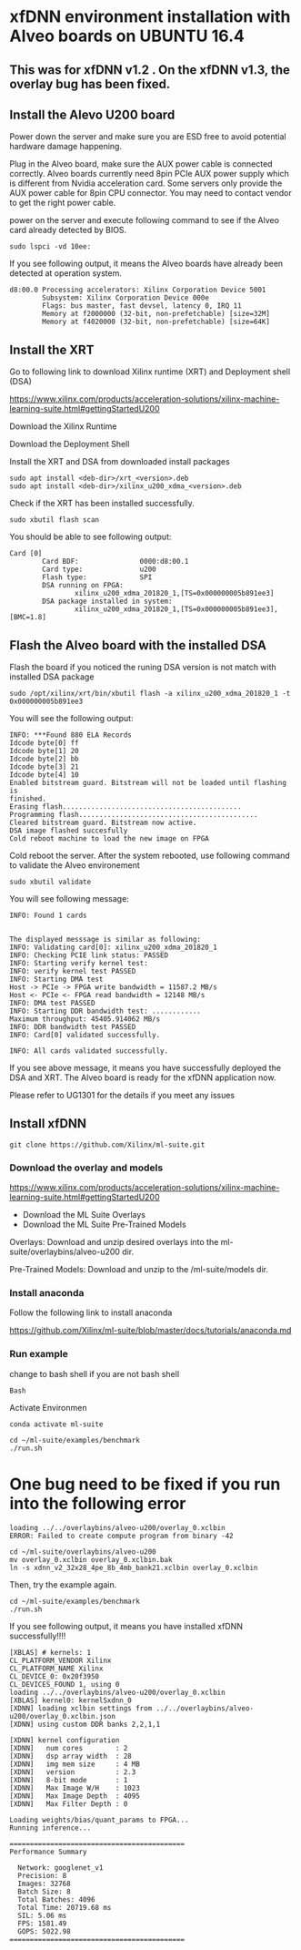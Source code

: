 # xfDNN environment installation with Alveo boards on UBUNTU 16.4
## This was for xfDNN v1.2 . On the xfDNN v1.3, the overlay bug has been fixed.
## Install the Alevo U200 board
Power down the server and make sure you are ESD free to avoid potential hardware damage happening. 

Plug in the Alveo board, make sure the AUX power cable is connected correctly. Alveo boards currently need 8pin PCIe AUX power supply which is different from Nvidia acceleration card. Some servers only provide the AUX power cable for 8pin CPU connector. You may need to contact vendor to get the right power cable. 

power on the server and execute following command to see if the Alveo card already detected by BIOS.

    sudo lspci -vd 10ee:	
If you see following output, it means the Alveo boards have already been detected at operation system.
 
    d8:00.0 Processing accelerators: Xilinx Corporation Device 5001
            Subsystem: Xilinx Corporation Device 000e
            Flags: bus master, fast devsel, latency 0, IRQ 11
            Memory at f2000000 (32-bit, non-prefetchable) [size=32M]
            Memory at f4020000 (32-bit, non-prefetchable) [size=64K]
    
  

## Install the XRT
Go to following link to download Xilinx runtime (XRT) and Deployment shell (DSA)

https://www.xilinx.com/products/acceleration-solutions/xilinx-machine-learning-suite.html#gettingStartedU200

Download the Xilinx Runtime

Download the Deployment Shell 

Install the XRT and DSA from downloaded install packages

    sudo apt install <deb-dir>/xrt_<version>.deb
    sudo apt install <deb-dir>/xilinx_u200_xdma_<version>.deb

Check if the XRT has been installed successfully. 


    sudo xbutil flash scan

You should be able to see following output:

    Card [0]
            Card BDF:               0000:d8:00.1
            Card type:              u200
            Flash type:             SPI
            DSA running on FPGA:
                    xilinx_u200_xdma_201820_1,[TS=0x000000005b891ee3]
            DSA package installed in system:
                    xilinx_u200_xdma_201820_1,[TS=0x000000005b891ee3],[BMC=1.8]
				

## Flash the Alveo board  with the installed DSA
Flash the board if you noticed the runing DSA version is not match with installed DSA package 
	
    sudo /opt/xilinx/xrt/bin/xbutil flash -a xilinx_u200_xdma_201820_1 -t 0x000000005b891ee3
You will see the following output:

    INFO: ***Found 880 ELA Records
    Idcode byte[0] ff
    Idcode byte[1] 20
    Idcode byte[2] bb
    Idcode byte[3] 21
    Idcode byte[4] 10
    Enabled bitstream guard. Bitstream will not be loaded until flashing is
    finished.
    Erasing flash............................................
    Programming flash............................................
    Cleared bitstream guard. Bitstream now active.
    DSA image flashed succesfully
    Cold reboot machine to load the new image on FPGA

Cold reboot the server. After the system rebooted, use following command to validate the Alveo environement

    sudo xbutil validate
 
You will see following message:

    INFO: Found 1 cards
	
	
    The displayed messsage is similar as following:
    INFO: Validating card[0]: xilinx_u200_xdma_201820_1
    INFO: Checking PCIE link status: PASSED
    INFO: Starting verify kernel test:
    INFO: verify kernel test PASSED
    INFO: Starting DMA test
    Host -> PCIe -> FPGA write bandwidth = 11587.2 MB/s
    Host <- PCIe <- FPGA read bandwidth = 12148 MB/s
    INFO: DMA test PASSED
    INFO: Starting DDR bandwidth test: ............
    Maximum throughput: 45405.914062 MB/s
    INFO: DDR bandwidth test PASSED
    INFO: Card[0] validated successfully.
    
    INFO: All cards validated successfully.

If you see above message, it means you have successfully deployed the DSA and XRT. The Alveo board is ready for the xfDNN application now. 

Please refer to UG1301 for the details if you meet any issues


## Install xfDNN

    git clone https://github.com/Xilinx/ml-suite.git

### Download the overlay and models
https://www.xilinx.com/products/acceleration-solutions/xilinx-machine-learning-suite.html#gettingStartedU200

* Download the ML Suite Overlays
* Download the ML Suite Pre-Trained Models

Overlays: Download and unzip desired overlays into the ml-suite/overlaybins/alveo-u200 dir.

Pre-Trained Models: Download and unzip to the /ml-suite/models dir.

### Install anaconda 

Follow the following link to install anaconda

https://github.com/Xilinx/ml-suite/blob/master/docs/tutorials/anaconda.md

### Run example
change to bash shell if you are not bash shell

    Bash

Activate Environmen

    conda activate ml-suite
   
    cd ~/ml-suite/examples/benchmark
    ./run.sh
   
# One bug need to be fixed if you run into the following error
	
    loading ../../overlaybins/alveo-u200/overlay_0.xclbin
    ERROR: Failed to create compute program from binary -42

    cd ~/ml-suite/overlaybins/alveo-u200
    mv overlay_0.xclbin overlay_0.xclbin.bak
    ln -s xdnn_v2_32x28_4pe_8b_4mb_bank21.xclbin overlay_0.xclbin
	
	
Then, try the example again.
	
	cd ~/ml-suite/examples/benchmark
    ./run.sh
	
If you see following output, it means you have installed xfDNN successfully!!!!

    [XBLAS] # kernels: 1
    CL_PLATFORM_VENDOR Xilinx
    CL_PLATFORM_NAME Xilinx
    CL_DEVICE_0: 0x20f3950
    CL_DEVICES_FOUND 1, using 0
    loading ../../overlaybins/alveo-u200/overlay_0.xclbin
    [XBLAS] kernel0: kernelSxdnn_0
    [XDNN] loading xclbin settings from ../../overlaybins/alveo-u200/overlay_0.xclbin.json
    [XDNN] using custom DDR banks 2,2,1,1
    
    [XDNN] kernel configuration
    [XDNN]   num cores        : 2
    [XDNN]   dsp array width  : 28
    [XDNN]   img mem size     : 4 MB
    [XDNN]   version          : 2.3
    [XDNN]   8-bit mode       : 1
    [XDNN]   Max Image W/H    : 1023
    [XDNN]   Max Image Depth  : 4095
    [XDNN]   Max Filter Depth : 0
    
    Loading weights/bias/quant_params to FPGA...
    Running inference...
    
    ===========================================
    Performance Summary
    
      Network: googlenet_v1
      Precision: 8
      Images: 32768
      Batch Size: 8
      Total Batches: 4096
      Total Time: 20719.68 ms
      SIL: 5.06 ms
      FPS: 1581.49
      GOPS: 5022.98
    ===========================================

	

